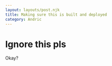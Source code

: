```yaml
---
layout: layouts/post.njk
title: Making sure this is built and deployed
category: Andric
---
```


# Ignore this pls
Okay?
